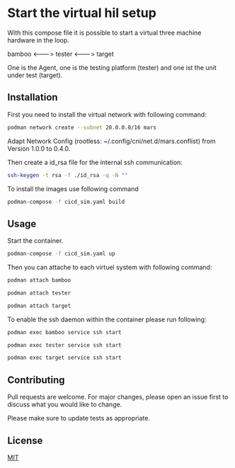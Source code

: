 # Start the virtual hil setup

With this compose file it is possible to start a virtual three machine hardware in the loop.

bamboo <---> tester <---> target

One is the Agent, one is the testing platform (tester) and one ist the unit under test (target).

## Installation

First you need to install the virtual network with following command:

```bash
podman network create --subnet 20.0.0.0/16 mars
```

Adapt Network Config (rootless: ~/.config/cni/net.d/mars.conflist) from Version 1.0.0 to 0.4.0.

Then create a id_rsa file for the internal ssh communication:
```bash
ssh-keygen -t rsa -f ./id_rsa -q -N ""
```

To install the images use following command

```bash
podman-compose -f cicd_sim.yaml build
```

## Usage

Start the container.

```bash
podman-compose -f cicd_sim.yaml up
```

Then you can attache to each virtuel system with following command:
```bash
podman attach bamboo
```

```bash
podman attach tester
```

```bash
podman attach target
```

To enable the ssh daemon within the container please run following:

```bash
podman exec bamboo service ssh start
```

```bash
podman exec tester service ssh start
```

```bash
podman exec target service ssh start
```

## Contributing

Pull requests are welcome. For major changes, please open an issue first
to discuss what you would like to change.

Please make sure to update tests as appropriate.

## License

[MIT](https://choosealicense.com/licenses/mit/)